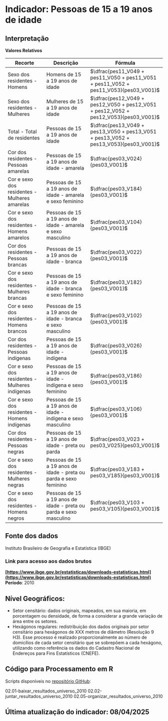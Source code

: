 # Indicador: Pessoas de 15 a 19 anos de idade

## Interpretação

**Valores Relativos**

|Recorte|Descrição  |Fórmula
|--|--|--|
|Sexo dos residentes - Homens|Homens de 15 a 19 anos de idade|$\dfrac{pes11_V049 + pes11_V050 + pes11_V051 + pes11_V052 + pes11_V053}{pes03_V001}$|
|Sexo dos residentes - Mulheres|Mulheres de 15 a 19 anos de idade|$\dfrac{pes12_V049 + pes12_V050 + pes12_V051 + pes12_V052 + pes12_V053}{pes03_V001}$|
|Total - Total de residentes|Pessoas de 15 a 19 anos de idade|$\dfrac{pes13_V049 + pes13_V050 + pes13_V051 + pes13_V052 + pes13_V053}{pes03_V001}$|
|Cor dos residentes - Pessoas amarelas|Pessoas de 15 a 19 anos de idade - amarela|$\dfrac{pes03_V024}{pes03_V001}$|
|Cor e sexo dos residentes - Mulheres amarelas|Pessoas de 15 a 19 anos de idade - amarela e sexo feminino|$\dfrac{pes03_V184}{pes03_V001}$|
|Cor e sexo dos residentes - Homens amarelos|Pessoas de 15 a 19 anos de idade - amarela e sexo masculino|$\dfrac{pes03_V104}{pes03_V001}$|
|Cor dos residentes - Pessoas brancas|Pessoas de 15 a 19 anos de idade - branca|$\dfrac{pes03_V022}{pes03_V001}$|
|Cor e sexo dos residentes - Mulheres brancas|Pessoas de 15 a 19 anos de idade - branca e sexo feminino|$\dfrac{pes03_V182}{pes03_V001}$|
|Cor e sexo dos residentes - Homens brancos|Pessoas de 15 a 19 anos de idade - branca e sexo masculino|$\dfrac{pes03_V102}{pes03_V001}$|
|Cor dos residentes - Pessoas indígenas|Pessoas de 15 a 19 anos de idade - indígena|$\dfrac{pes03_V026}{pes03_V001}$|
|Cor e sexo dos residentes - Mulheres indígenas|Pessoas de 15 a 19 anos de idade - indígena e sexo feminino|$\dfrac{pes03_V186}{pes03_V001}$|
|Cor e sexo dos residentes - Homens indígenas|Pessoas de 15 a 19 anos de idade - indígena e sexo masculino|$\dfrac{pes03_V106}{pes03_V001}$|
|Cor dos residentes - Pessoas negras|Pessoas de 15 a 19 anos de idade - preta ou parda|$\dfrac{pes03_V023 + pes03_V025}{pes03_V001}$|
|Cor e sexo dos residentes - Mulheres negras|Pessoas de 15 a 19 anos de idade - preta ou parda e sexo feminino|$\dfrac{pes03_V183 + pes03_V185}{pes03_V001}$|
|Cor e sexo dos residentes - Homens negros|Pessoas de 15 a 19 anos de idade - preta ou parda e sexo masculino|$\dfrac{pes03_V103 + pes03_V105}{pes03_V001}$|


## Fonte dos dados
Instituto Brasileiro de Geografia e Estatística (IBGE)

### Link para acesso aos dados brutos
**[https://www.ibge.gov.br/estatisticas/downloads-estatisticas.html](https://www.ibge.gov.br/estatisticas/downloads-estatisticas.html)**
**Período**: 2010

## Nível Geográficos:

 - Setor censitário: dados originais, mapeados, em sua maioria, em porcentagem ou densidade, de forma a considerar a grande variação de área entre os setores.
 - Hexágonos regulares: redistribuição dos dados originais por setor censitário para hexágonos de XXX metros de diâmetro (Resolução 9 H3). Esse processo é realizado proporcionalmente ao número de domicílios de cada setor censitário que se sobrepõem a cada hexágono, utilizando como referência os dados do Cadastro Nacional de Endereços para Fins Estatísticos (CNEFE).

## Código para Processamento em R
Scripts disponíveis no [repositório GitHub](https://github.com/cem-usp/georedus):

02.01-baixar_resultados_universo_2010
02.02-juntar_resultados_universo_2010
02.05-organizar_resultados_universo_2010

## Última atualização do indicador: 08/04/2025
